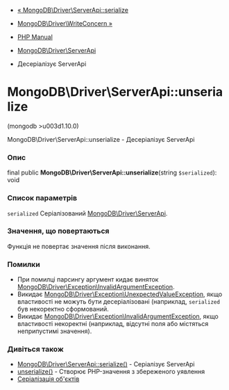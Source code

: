 - [«
MongoDB\Driver\ServerApi::serialize](mongodb-driver-serverapi.serialize.md)
- [MongoDB\Driver\WriteConcern
»](class.mongodb-driver-writeconcern.md)

- [PHP Manual](index.md)
- [MongoDB\Driver\ServerApi](class.mongodb-driver-serverapi.md)
- Десеріалізує ServerApi

# MongoDB\Driver\ServerApi::unserialize

(mongodb \>u003d1.10.0)

MongoDB\Driver\ServerApi::unserialize - Десеріалізує ServerApi

### Опис

final public **MongoDB\Driver\ServerApi::unserialize**(string
`$serialized`): void

### Список параметрів

`serialized`
Серіалізований
[MongoDB\Driver\ServerApi](class.mongodb-driver-serverapi.md).

### Значення, що повертаються

Функція не повертає значення після виконання.

### Помилки

- При помилці парсингу аргумент кидає виняток
[MongoDB\Driver\Exception\InvalidArgumentException](class.mongodb-driver-exception-invalidargumentexception.md).
- Викидає
[MongoDB\Driver\Exception\UnexpectedValueException](class.mongodb-driver-exception-unexpectedvalueexception.md),
якщо властивості не можуть бути десеріалізовані (наприклад, `serialized`
був некоректно сформований.
- Викидає
[MongoDB\Driver\Exception\InvalidArgumentException](class.mongodb-driver-exception-invalidargumentexception.md),
якщо властивості некоректні (наприклад, відсутні поля або містяться
неприпустимі значення).

### Дивіться також

- [MongoDB\Driver\ServerApi::serialize()](mongodb-driver-serverapi.serialize.md) -
Серіалізує ServerApi
- [unserialize()](function.unserialize.md) - Створює PHP-значення з
збереженого уявлення
- [Серіалізація об'єктів](language.oop5.serialization.md)
